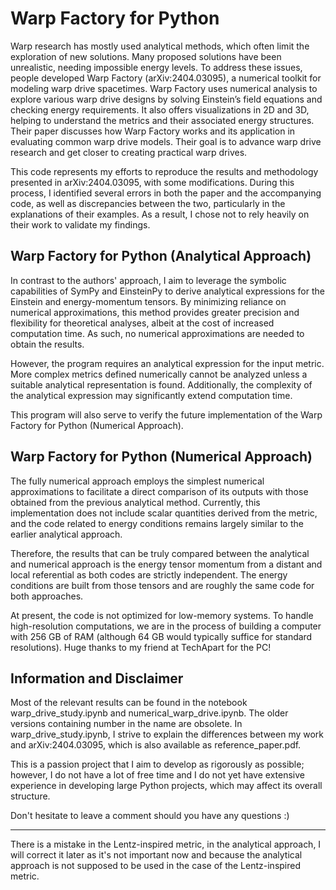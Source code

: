 # Warp Factory for Python
Warp research has mostly used analytical methods, which often limit the exploration of new solutions. Many proposed solutions have been unrealistic, needing impossible energy levels. To address these issues, people developed Warp Factory (arXiv:2404.03095), a numerical toolkit for modeling warp drive spacetimes. Warp Factory uses numerical analysis to explore various warp drive designs by solving Einstein’s field equations and checking energy requirements. It also offers visualizations in 2D and 3D, helping to understand the metrics and their associated energy structures. Their paper discusses how Warp Factory works and its application in evaluating common warp drive models. Their goal is to advance warp drive research and get closer to creating practical warp drives.

This code represents my efforts to reproduce the results and methodology presented in arXiv:2404.03095, with some modifications. During this process, I identified several errors in both the paper and the accompanying code, as well as discrepancies between the two, particularly in the explanations of their examples. As a result, I chose not to rely heavily on their work to validate my findings.

## Warp Factory for Python (Analytical Approach)
In contrast to the authors' approach, I aim to leverage the symbolic capabilities of SymPy and EinsteinPy to derive analytical expressions for the Einstein and energy-momentum tensors. By minimizing reliance on numerical approximations, this method provides greater precision and flexibility for theoretical analyses, albeit at the cost of increased computation time. As such, no numerical approximations are needed to obtain the results.

However, the program requires an analytical expression for the input metric. More complex metrics defined numerically cannot be analyzed unless a suitable analytical representation is found. Additionally, the complexity of the analytical expression may significantly extend computation time.

This program will also serve to verify the future implementation of the Warp Factory for Python (Numerical Approach).







## Warp Factory for Python (Numerical Approach)
The fully numerical approach employs the simplest numerical approximations to facilitate a direct comparison of its outputs with those obtained from the previous analytical method. Currently, this implementation does not include scalar quantities derived from the metric, and the code related to energy conditions remains largely similar to the earlier analytical approach. 

Therefore, the results that can be truly compared between the analytical and numerical approach is the energy tensor momentum from a distant and local referential as both codes are strictly independent. The energy conditions are built from those tensors and are roughly the same code for both approaches. 

At present, the code is not optimized for low-memory systems. To handle high-resolution computations, we are in the process of building a computer with 256 GB of RAM (although 64 GB would typically suffice for standard resolutions). Huge thanks to my friend at TechApart for the PC!



## Information and Disclaimer
Most of the relevant results can be found in the notebook warp_drive_study.ipynb and numerical_warp_drive.ipynb. The older versions containing number in the name are obsolete. In warp_drive_study.ipynb, I strive to explain the differences between my work and arXiv:2404.03095, which is also available as reference_paper.pdf.

This is a passion project that I aim to develop as rigorously as possible; however, I do not have a lot of free time and I do not yet have extensive experience in developing large Python projects, which may affect its overall structure. 

Don't hesitate to leave a comment should you have any questions :) 

---
There is a mistake in the Lentz-inspired metric, in the analytical approach, I will correct it later as it's not important now and because the analytical approach is not supposed to be used in the case of the Lentz-inspired metric. 
